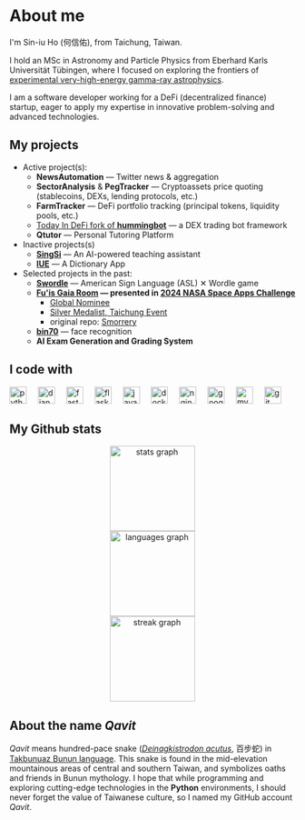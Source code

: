# About me

I'm Sin-iu Ho (何信佑), from Taichung, Taiwan. 

I hold an MSc in Astronomy and Particle Physics from Eberhard Karls Universität Tübingen, where I focused on exploring the frontiers of [experimental very-high-energy gamma-ray astrophysics](https://uni-tuebingen.de/fakultaeten/mathematisch-naturwissenschaftliche-fakultaet/fachbereiche/physik/institute/astronomie-und-astrophysik/astronomie-hea/forschung/prof-santangelo-abteilung-hochenergieastrophysik/beteiligung-an-experimenten/cta/).

I am a software developer working for a DeFi (decentralized finance) startup, eager to apply my expertise in innovative problem-solving and advanced technologies.

## My projects
- Active project(s):
  -  **NewsAutomation** — Twitter news & aggregation
  -  **SectorAnalysis** & **PegTracker** — Cryptoassets price quoting (stablecoins, DEXs, lending protocols, etc.)
  -  **FarmTracker** — DeFi portfolio tracking (principal tokens, liquidity pools, etc.)
  -  [Today In DeFi fork of **hummingbot**](https://github.com/Today-in-DeFi/hummingbot) — a DEX trading bot framework
  -  **Qtutor** — Personal Tutoring Platform
- Inactive projects(s)
  - **[SingSi](https://github.com/qavit/singsi)** — An AI-powered teaching assistant
  - **[IUE](https://github.com/qavit/iue)** — A Dictionary App
- Selected projects in the past:
  - **[Swordle](https://github.com/learnai2024-team3-project/slgame)** — American Sign Language (ASL) ✕ Wordle game
  - **[Fu'is Gaia Room](https://github.com/keoinn/smorrery-webapp) — presented in [2024 NASA Space Apps Challenge](https://www.spaceappschallenge.org/nasa-space-apps-2024/)**
    - [Global Nominee](https://www.spaceappschallenge.org/nasa-space-apps-2024/find-a-team/yue-yuan-ren-tuan-yuan/?tab=project)
    - [Silver Medalist, Taichung Event](https://www.facebook.com/photo/?fbid=571163252148718&set=a.206992605232453)
    - original repo: [Smorrery](https://github.com/qavit/smorrery)
  - **[bin70](https://github.com/qavit/bin70)** — face recognition
  - **AI Exam Generation and Grading System**

## I code with

<!-- https://profile-readme-generator.com/ -->


<div align="left">
  <img src="https://skillicons.dev/icons?i=py" height="30" alt="python logo"  />
  <img width="12" />
  <img src="https://skillicons.dev/icons?i=django" height="30" alt="django logo"  />
  <img width="12" />
  <img src="https://skillicons.dev/icons?i=fastapi" height="30" alt="fastapi logo"  />
  <img width="12" />
  <img src="https://skillicons.dev/icons?i=flask" height="30" alt="flask logo"  />
  <img width="12" />
  <img src="https://skillicons.dev/icons?i=js" height="30" alt="javascript logo"  />
  <img width="12" />
  <img src="https://skillicons.dev/icons?i=docker" height="30" alt="docker logo"  />
  <img width="12" />
  <img src="https://skillicons.dev/icons?i=nginx" height="30" alt="nginx logo"  />
  <img width="12" />
  <img src="https://skillicons.dev/icons?i=gcp" height="30" alt="googlecloud logo"  />
  <img width="12" />
  <img src="https://skillicons.dev/icons?i=mysql" height="30" alt="mysql logo"  />
  <img width="12" />
  <img src="https://skillicons.dev/icons?i=git" height="30" alt="git logo"  />
</div>


## My Github stats
<div align="center">
  <img src="https://github-readme-stats.vercel.app/api?username=qavit&hide_title=false&hide_rank=false&show_icons=true&include_all_commits=true&count_private=true&disable_animations=false&theme=codeSTACKr&locale=en&hide_border=false&order=1" height="150" alt="stats graph" /> <br>
  <img src="https://github-readme-stats.vercel.app/api/top-langs?username=qavit&locale=en&hide_title=false&layout=compact&card_width=320&langs_count=5&theme=codeSTACKr&hide_border=false&order=2" height="150" alt="languages graph" /> <br>
  <img src="https://streak-stats.demolab.com?user=qavit&locale=en&mode=daily&theme=codeSTACKr&hide_border=false&border_radius=5&date_format=M%20j%5B,%20Y%5D&order=3" height="150" alt="streak graph"  />
</div>

## About the name *Qavit*
*Qavit* means hundred-pace snake ([*Deinagkistrodon acutus*](https://www.snakesoftaiwan.com/deinagkistrodon-acutus.html), 百步蛇) in [Takbunuaz Bunun language](https://ilrdc.tw/research/athousand/pdf/lan4_4.pdf). This snake is found in the mid-elevation mountainous areas of central and southern Taiwan, and symbolizes oaths and friends in Bunun mythology. I hope that while programming and exploring cutting-edge technologies in the **Python** environments, I should never forget the value of Taiwanese culture, so I named my GitHub account *Qavit*.

